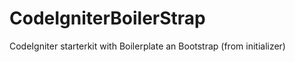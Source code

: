 CodeIgniterBoilerStrap
======================

CodeIgniter starterkit with Boilerplate an Bootstrap (from initializer)
